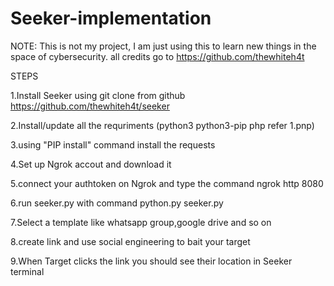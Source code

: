 # Seeker-implementation
NOTE: This is not my project, I am just using this to learn new things in the space of cybersecurity. all credits go to https://github.com/thewhiteh4t 

STEPS 

1.Install Seeker using git clone from github https://github.com/thewhiteh4t/seeker

2.Install/update all the requriments (python3 python3-pip php refer 1.pnp)

3.using "PIP install" command install the requests

4.Set up Ngrok accout and download it

5.connect your authtoken on Ngrok and type the command ngrok http 8080

6.run seeker.py with command python.py seeker.py

7.Select a template like whatsapp group,google drive and so on

8.create link and use social engineering to bait your target

9.When Target clicks the link you should see their location in Seeker terminal 


